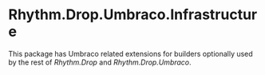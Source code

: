# Rhythm.Drop.Umbraco.Infrastructure

This package has Umbraco related extensions for builders optionally used by the rest of _Rhythm.Drop_ and _Rhythm.Drop.Umbraco_.